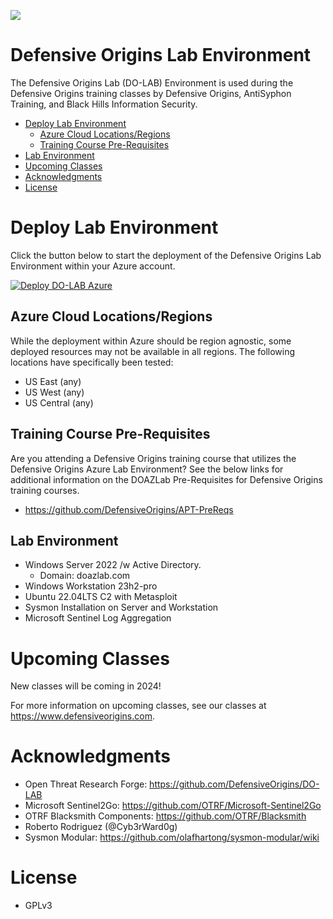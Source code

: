 ![](images/APT1.jpg)


# Defensive Origins Lab Environment
The  Defensive Origins Lab (DO-LAB) Environment is used during the Defensive Origins training classes by Defensive Origins, AntiSyphon Training, and Black Hills Information Security.
<!-- Start Document Outline -->

* [Deploy Lab Environment](#deploy-lab-environment)
	* [Azure Cloud Locations/Regions](#azure-cloud-locationsregions)
	* [Training Course Pre-Requisites](#training-course-pre-requisites)
* [Lab Environment](#lab-environment)
* [Upcoming Classes](#upcoming-classes)
* [Acknowledgments](#acknowledgments)
* [License](#license)

<!-- End Document Outline -->



# Deploy Lab Environment

Click the button below to start the deployment of the Defensive Origins Lab Environment within your Azure account.

[![Deploy DO-LAB Azure](https://aka.ms/deploytoazurebutton)](https://portal.azure.com/#create/Microsoft.Template/uri/%68%74%74%70%73%3a%2f%2f%72%61%77%2e%67%69%74%68%75%62%75%73%65%72%63%6f%6e%74%65%6e%74%2e%63%6f%6d%2f%44%65%66%65%6e%73%69%76%65%4f%72%69%67%69%6e%73%2f%44%4f%2d%4c%41%42%2f%6d%61%69%6e%2f%61%7a%75%72%65%2d%64%65%70%6c%6f%79%2e%6a%73%6f%6e/createUIDefinitionUri/%68%74%74%70%73%3a%2f%2f%72%61%77%2e%67%69%74%68%75%62%75%73%65%72%63%6f%6e%74%65%6e%74%2e%63%6f%6d%2f%44%65%66%65%6e%73%69%76%65%4f%72%69%67%69%6e%73%2f%44%4f%2d%4c%41%42%2f%6d%61%69%6e%2f%75%69%64%65%66%69%6e%69%74%69%6f%6e%2e%6a%73%6f%6e)

## Azure Cloud Locations/Regions
While the deployment within Azure should be region agnostic, some deployed resources may not be available in all regions.
The following locations have specifically been tested:
* US East (any)
* US West (any)
* US Central (any)

## Training Course Pre-Requisites
Are you attending a Defensive Origins training course that utilizes the Defensive Origins Azure Lab Environment?  See the below links for additional information on the DOAZLab Pre-Requisites for Defensive Origins training courses. 
* https://github.com/DefensiveOrigins/APT-PreReqs

## Lab Environment
* Windows Server 2022 /w Active Directory.
  * Domain: doazlab.com
* Windows Workstation 23h2-pro
* Ubuntu 22.04LTS C2 with Metasploit
* Sysmon Installation on Server and Workstation
* Microsoft Sentinel Log Aggregation

# Upcoming Classes
New classes will be coming in 2024!

For more information on upcoming classes, see our classes at https://www.defensiveorigins.com.


# Acknowledgments
* Open Threat Research Forge: https://github.com/DefensiveOrigins/DO-LAB
* Microsoft Sentinel2Go: https://github.com/OTRF/Microsoft-Sentinel2Go
* OTRF Blacksmith Components: https://github.com/OTRF/Blacksmith
* Roberto Rodriguez (@Cyb3rWard0g)
* Sysmon Modular: https://github.com/olafhartong/sysmon-modular/wiki 

# License
 * GPLv3
